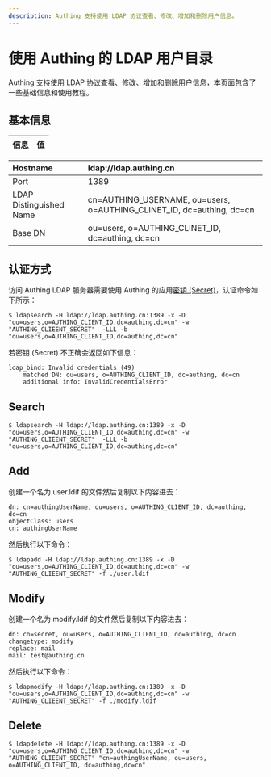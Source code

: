 ```yaml
---
description: Authing 支持使用 LDAP 协议查看、修改、增加和删除用户信息。
---
```


# 使用 Authing 的 LDAP 用户目录

Authing 支持使用 LDAP 协议查看、修改、增加和删除用户信息，本页面包含了一些基础信息和使用教程。

## 基本信息

| 信息 | 值 |
| :--- | :--- |


| Hostname | ldap://ldap.authing.cn |
| :--- | :--- |
| Port | 1389 |
| LDAP Distinguished Name | cn=AUTHING\_USERNAME, ou=users, o=AUTHING\_CLINET\_ID, dc=authing, dc=cn |
| Base DN | ou=users, o=AUTHING\_CLINET\_ID, dc=authing, dc=cn |

## 认证方式

访问 Authing LDAP 服务器需要使用 Authing 的应用[密钥 \(Secret\)](../others/faq.md#ru-he-huo-qu-client-id-he-client-secret)，认证命令如下所示：

```text
$ ldapsearch -H ldap://ldap.authing.cn:1389 -x -D "ou=users,o=AUTHING_CLIENT_ID,dc=authing,dc=cn" -w "AUTHING_CLIEENT_SECRET"  -LLL -b "ou=users,o=AUTHING_CLIENT_ID,dc=authing,dc=cn"
```

若密钥 \(Secret\) 不正确会返回如下信息：

```text
ldap_bind: Invalid credentials (49)
	matched DN: ou=users, o=AUTHING_CLIENT_ID, dc=authing, dc=cn
	additional info: InvalidCredentialsError
```

## Search

```text
$ ldapsearch -H ldap://ldap.authing.cn:1389 -x -D "ou=users,o=AUTHING_CLIENT_ID,dc=authing,dc=cn" -w "AUTHING_CLIEENT_SECRET"  -LLL -b "ou=users,o=AUTHING_CLIENT_ID,dc=authing,dc=cn"
```

## Add

创建一个名为 user.ldif 的文件然后复制以下内容进去：

```text
dn: cn=authingUserName, ou=users, o=AUTHING_CLIENT_ID, dc=authing, dc=cn
objectClass: users
cn: authingUserName
```

然后执行以下命令：

```text
$ ldapadd -H ldap://ldap.authing.cn:1389 -x -D "ou=users,o=AUTHING_CLIENT_ID,dc=authing,dc=cn" -w "AUTHING_CLIEENT_SECRET" -f ./user.ldif
```

## Modify

创建一个名为 modify.ldif 的文件然后复制以下内容进去：

```text
dn: cn=secret, ou=users, o=AUTHING_CLIENT_ID, dc=authing, dc=cn
changetype: modify
replace: mail
mail: test@authing.cn
```

然后执行以下命令：

```text
$ ldapmodify -H ldap://ldap.authing.cn:1389 -x -D "ou=users,o=AUTHING_CLIENT_ID,dc=authing,dc=cn" -w "AUTHING_CLIEENT_SECRET" -f ./modify.ldif
```

## Delete

```text
$ ldapdelete -H ldap://ldap.authing.cn:1389 -x -D "ou=users,o=AUTHING_CLIENT_ID,dc=authing,dc=cn" -w "AUTHING_CLIEENT_SECRET" "cn=authingUserName, ou=users, o=AUTHING_CLIENT_ID, dc=authing,dc=cn"
```

